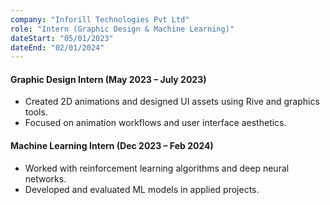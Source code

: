 ```yaml
---
company: "Inforill Technologies Pvt Ltd"
role: "Intern (Graphic Design & Machine Learning)"
dateStart: "05/01/2023"
dateEnd: "02/01/2024"
---
```


#### Graphic Design Intern (May 2023 – July 2023)
- Created 2D animations and designed UI assets using Rive and graphics tools.
- Focused on animation workflows and user interface aesthetics.

#### Machine Learning Intern (Dec 2023 – Feb 2024)
- Worked with reinforcement learning algorithms and deep neural networks.
- Developed and evaluated ML models in applied projects.
